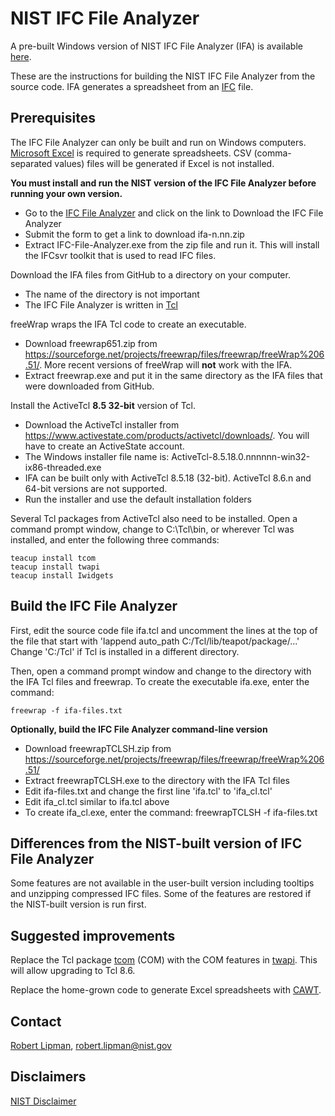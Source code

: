 # NIST IFC File Analyzer

A pre-built Windows version of NIST IFC File Analyzer (IFA) is available [here](https://www.nist.gov/services-resources/software/ifc-file-analyzer).  

These are the instructions for building the NIST IFC File Analyzer from the source code.  IFA generates a spreadsheet from an [IFC](https://technical.buildingsmart.org/) file.

## Prerequisites

The IFC File Analyzer can only be built and run on Windows computers.  [Microsoft Excel](https://products.office.com/excel) is required to generate spreadsheets.  CSV (comma-separated values) files will be generated if Excel is not installed.  

**You must install and run the NIST version of the IFC File Analyzer before running your own version.**

- Go to the [IFC File Analyzer](https://www.nist.gov/services-resources/software/ifc-file-analyzer) and click on the link to Download the IFC File Analyzer
- Submit the form to get a link to download ifa-n.nn.zip
- Extract IFC-File-Analyzer.exe from the zip file and run it.  This will install the IFCsvr toolkit that is used to read IFC files.

Download the IFA files from GitHub to a directory on your computer.

- The name of the directory is not important
- The IFC File Analyzer is written in [Tcl](https://www.tcl.tk/)

freeWrap wraps the IFA Tcl code to create an executable.

- Download freewrap651.zip from <https://sourceforge.net/projects/freewrap/files/freewrap/freeWrap%206.51/>.  More recent versions of freeWrap will **not** work with the IFA.
- Extract freewrap.exe and put it in the same directory as the IFA files that were downloaded from GitHub.

Install the ActiveTcl **8.5 32-bit** version of Tcl.

- Download the ActiveTcl installer from <https://www.activestate.com/products/activetcl/downloads/>.  You will have to create an ActiveState account.
- The Windows installer file name is: ActiveTcl-8.5.18.0.nnnnnn-win32-ix86-threaded.exe
- IFA can be built only with ActiveTcl 8.5.18 (32-bit).  ActiveTcl 8.6.n and 64-bit versions are not supported.
- Run the installer and use the default installation folders

Several Tcl packages from ActiveTcl also need to be installed.  Open a command prompt window, change to C:\\Tcl\\bin, or wherever Tcl was installed, and enter the following three commands:

```
teacup install tcom
teacup install twapi
teacup install Iwidgets
```

## Build the IFC File Analyzer

First, edit the source code file ifa.tcl and uncomment the lines at the top of the file that start with 'lappend auto_path C:/Tcl/lib/teapot/package/...'  Change 'C:/Tcl' if Tcl is installed in a different directory.

Then, open a command prompt window and change to the directory with the IFA Tcl files and freewrap.  To create the executable ifa.exe, enter the command:

```
freewrap -f ifa-files.txt
```

**Optionally, build the IFC File Analyzer command-line version**

- Download freewrapTCLSH.zip from <https://sourceforge.net/projects/freewrap/files/freewrap/freeWrap%206.51/>
- Extract freewrapTCLSH.exe to the directory with the IFA Tcl files
- Edit ifa-files.txt and change the first line 'ifa.tcl' to 'ifa_cl.tcl'
- Edit ifa_cl.tcl similar to ifa.tcl above
- To create ifa_cl.exe, enter the command: freewrapTCLSH -f ifa-files.txt

## Differences from the NIST-built version of IFC File Analyzer

Some features are not available in the user-built version including tooltips and unzipping compressed IFC files.  Some of the features are restored if the NIST-built version is run first.

## Suggested improvements

Replace the Tcl package [tcom](http://wiki.tcl.tk/1821) (COM) with the COM features in [twapi](http://twapi.magicsplat.com/).  This will allow upgrading to Tcl 8.6.

Replace the home-grown code to generate Excel spreadsheets with [CAWT](http://www.cawt.tcl3d.org/).

## Contact

[Robert Lipman](https://www.nist.gov/people/robert-r-lipman), <robert.lipman@nist.gov>

## Disclaimers

[NIST Disclaimer](https://www.nist.gov/public_affairs/disclaimer.cfm)
